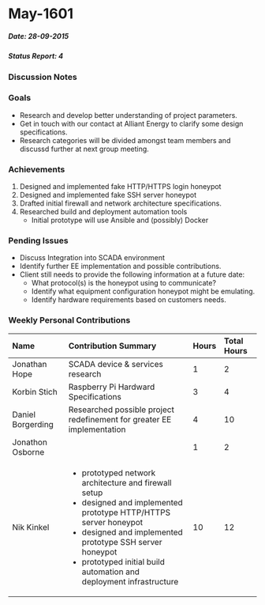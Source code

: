 # May-1601
##### Date: 28-09-2015
##### Status Report: 4

### Discussion Notes

### Goals

* Research and develop better understanding of project parameters. 
* Get in touch with our contact at Alliant Energy to clarify some design specifications.
* Research categories will be divided amongst team members and discussd further at next group meeting.

### Achievements

1. Designed and implemented fake HTTP/HTTPS login honeypot
2. Designed and implemented fake SSH server honeypot
3. Drafted initial firewall and network architecture specifications.
4. Researched build and deployment automation tools
   * Initial prototype will use Ansible and (possibly) Docker

### Pending Issues

* Discuss Integration into SCADA environment
* Identify further EE implementation and possible contributions.
* Client still needs to provide the following information at a future date:	
   * What protocol(s) is the honeypot using to communicate?
   * Identify what equipment configuration honeypot might be emulating.
   * Identify hardware requirements based on customers needs.

### Weekly Personal Contributions


| Name | Contribution Summary | Hours | Total Hours |
|:-----|:-------------|:------|:------------|
| Jonathan Hope	| SCADA device & services research | 1 | 2 |
| Korbin Stich | Raspberry Pi Hardward Specifications | 3 | 4 |
| Daniel Borgerding | Researched possible project redefinement for greater EE implementation | 4 | 10 |		
| Jonathon Osborne |  | 1 | 2 |
| Nik Kinkel | <ul><li>prototyped network architecture and firewall setup</li><li>designed and implemented prototype HTTP/HTTPS server honeypot</li><li>designed and implemented prototype SSH server honeypot</li><li>prototyped initial build automation and deployment infrastructure</li></ul> | 10 | 12 |
